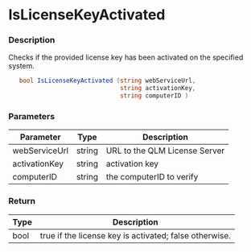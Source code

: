 # IsLicenseKeyActivated

### Description

Checks if the provided license key has been activated on the specified system.

```c#
   bool IsLicenseKeyActivated (string webServiceUrl, 
                               string activationKey, 
                               string computerID )
```

### Parameters

| Parameter     |  Type  | Description                   |
| ------------- | :----: | ----------------------------- |
| webServiceUrl | string | URL to the QLM License Server |
| activationKey | string | activation key                |
| computerID    | string | the computerID to verify      |

### Return

| Type | Description                                            |
| ---- | ------------------------------------------------------ |
| bool | true if the license key is activated; false otherwise. |
